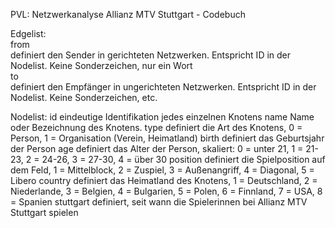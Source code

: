 PVL: Netzwerkanalyse Allianz MTV Stuttgart - Codebuch

Edgelist: <br>
from <br>
definiert den Sender in gerichteten Netzwerken. Entspricht ID in der Nodelist. Keine Sonderzeichen, nur ein Wort<br>
to 	<br>
definiert den Empfänger in ungerichteten Netzwerken. Entspricht ID in der Nodelist. Keine Sonderzeichen, etc. <br>

Nodelist:
id	eindeutige Identifikation jedes einzelnen Knotens
name	Name oder Bezeichnung des Knotens. 
type	definiert die Art des Knotens, 0 = Person, 1 = Organisation (Verein, Heimatland)
birth	definiert das Geburtsjahr der Person
age	definiert das Alter der Person, skaliert: 0 = unter 21, 1 = 21-23, 2 = 24-26, 3 = 27-30, 4 = über 30
position	definiert die Spielposition auf dem Feld, 1 = Mittelblock, 2 = Zuspiel, 3 = Außenangriff, 4 = Diagonal, 5 = Libero
country	definiert das Heimatland des Knotens, 1 = Deutschland, 2 = Niederlande, 3 = Belgien, 4 = Bulgarien, 5 = Polen, 6 = Finnland, 7 = USA, 8 = Spanien
stuttgart	definiert, seit wann die Spielerinnen bei Allianz MTV Stuttgart spielen
